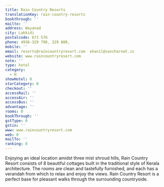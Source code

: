 ```yaml
---
title: Rain Country Resorts
translationKey: rain-country-resorts
bookthrough: ''
mailto: ''
address: Wayanad
city: Lakkidi
postalcode: 673 576
phone: 4936-329 798, 329 800,
mobile: ''
email: resorts@raincountryresort.com  ekanil@sancharnet.in
website: www.raincountryresort.com
note: ''
type: hotel
category:
  - H
showHotel: 0
starCategory: 0
checkout: ''
accessRail: ''
accessAir: ''
accessBus: ''
advantage: ''
rooms: 0
bookThrough: ''
gstType: 0
gstin: ''
www: www.raincountryresort.com
web: 0
mailTo: ''
ranking: 0
---
```







Enjoying an ideal location amidst three mist shroud hills, Rain Country Resort consists of 8 beautiful cottages built in the traditional style of Kerala architecture.     The rooms are clean and tastefully furnished, and each has a verandah from which to relax and enjoy the views. Rain Country Resort is a perfect base for pleasant walks through the surrounding countryside.